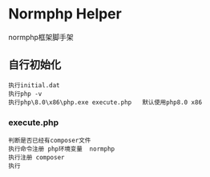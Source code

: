 # Normphp Helper

normphp框架脚手架
## 自行初始化
    执行initial.dat
    执行php -v
    执行php\8.0\x86\php.exe execute.php   默认使用php8.0 x86
### execute.php
    判断是否已经有composer文件
    执行命令注册 php环境变量  normphp
    执行注册 composer
    执行
